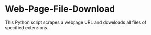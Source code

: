 # Web-Page-File-Download
This Python script scrapes a webpage URL and downloads all files of specified extensions. 
